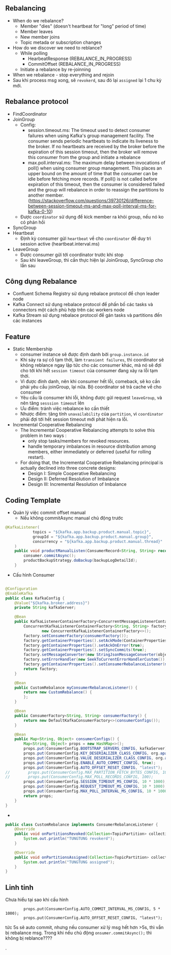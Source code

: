## Rebalancing
- When do we rebalance?
    - Member "dies" (doesn't heartbeat for "long" period of time)
    - Member leaves
    - New member joins
    - Topic metada or subscription changes
- How do we discover we need to reblance?
    - While polling 
        - HearbeatResponse (REBALANCE_IN_PROGRESS)
        - CommitOffset (REBALANCE_IN_PROGRESS)
    - Initiate a rebalance by re-joinning
- When we rebalance - stop everything and rejoin
- Sau khi process msg xong, sẽ `revokerd`, sau đó lại `assigned` lại 1 chu kỳ mới.
## Rebalance protocol
- FindCoordinator
- JoinGroup
    - Config: 
        - session.timeout.ms: The timeout used to detect consumer failures when using Kafka's group management facility. The consumer sends periodic heartbeats to indicate its liveness to the broker. If no heartbeats are received by the broker before the expiration of this session timeout, then the broker will remove this consumer from the group and initiate a rebalance
        - max.poll.interval.ms: The maximum delay between invocations of poll() when using consumer group management. This places an upper bound on the amount of time that the consumer can be idle before fetching more records. If poll() is not called before expiration of this timeout, then the consumer is considered failed and the group will rebalance in order to reassign the partitions to another member.
        (https://stackoverflow.com/questions/39730126/difference-between-session-timeout-ms-and-max-poll-interval-ms-for-kafka-0-10)
    - Được `coordinator` sử dụng để kick member ra khỏi group, nếu nó ko có phản hồi
- SyncGroup
- Heartbeat
    - Định kỳ consumer gửi `heartbeat` về cho `coordinator` để duy trì session active (heartbeat.interval.ms)
- LeaveGroup
    - Được consumer gửi tới coordinator trước khi stop
    - Sau khi leaveGroup, thì cần thực hiện lại JoinGroup, SyncGroup cho lần sau
## Công dụng Rebalance
- Confluent Schema Registry sử dụng rebalace protocol để chọn leader node
- Kafka Connect sử dụng rebalace protocol để phấn bố các tasks và connectors một cách phù hợp trên các workers node
- Kafka Stream sử dụng rebalace protocol để gán tasks và partitions đến các instances
## Feature
 - Static Membership
    - consumer instance sẽ được định danh bởi `group.instance.id` 
    - Khi sảy ra sự cố tạm thời, làm `transient failures`, thì coordinator sẽ không reblance ngay lập tức cho các consumer khác, mà nó sẽ đợi cho tới khi hết `session timeout` của consumer đang xảy ra lỗi tạm thời. 
    - Vì được đinh danh, nên khi consumer hết lỗi, comeback, sẽ ko cần phải yêu cầu joinGroup, lại nữa. Bộ coordinator sẽ trả cache về cho consumer
    - Yêu cầu là  consumer khi lỗi, không được gửi request `leaveGroup`, và nên tăng `sesssion timeout` lên
    - Ưu điểm: tránh việc rebalance ko cần thiết
    - Nhược điểm: tăng tính `unavailability` của `partition`, vì `coordinator` phải đợi tới hết session timeout mới phát hiện ra lỗi.
- Incremental Cooperative Rebalancing
    - The Incremental Cooperative Rebalancing attempts to solve this problem in two ways :
        - only stop tasks/members for revoked resources.
        - handle temporary imbalances in resource distribution among members, either immediately or deferred (useful for rolling restart).
    - For doing that, the Incremental Cooperative Rebalancing principal is actually declined into three concrete designs:
        - Design I: Simple Cooperative Rebalancing
        - Design II: Deferred Resolution of Imbalance
        - Design III: Incremental Resolution of Imbalance

## Coding Template
- Quản lý việc commit offset manual
     - Nếu không commitAsync manual chủ động trước
```java
@KafkaListener(
            topics = "${kafka.app.backup.product.manual.topic}",
            groupId = "${kafka.app.backup.product.manual.group}",
            concurrency = "${kafka.app.backup.product.manual.thread}"
    )
    public void productManualListen(ConsumerRecord<String, String> record, Consumer<?, ?> consumer) {
        consumer.commitAsync();
        productBackupStrategy.doBackup(backupLogDetailId);
    }
```
- Cấu hình Consumer
```java

@Configuration
@EnableKafka
public class KafkaConfig {
    @Value("${kafka.broker.address}")
    private String kafkaServer;

    @Bean
    public KafkaListenerContainerFactory<ConcurrentMessageListenerContainer<String, String>> kafkaListenerContainerFactory(@Qualifier("json") ObjectMapper objectMapper) {
        ConcurrentKafkaListenerContainerFactory<String, String> factory =
                new ConcurrentKafkaListenerContainerFactory<>();
        factory.setConsumerFactory(consumerFactory());
        factory.getContainerProperties().setAckMode(ContainerProperties.AckMode.BATCH);
        factory.getContainerProperties().setAckOnError(true);
        factory.getContainerProperties().setSyncCommits(true);
        factory.setMessageConverter(new StringJsonMessageConverter(objectMapper));
        factory.setErrorHandler(new SeekToCurrentErrorHandlerCustom());
        factory.getContainerProperties().setConsumerRebalanceListener(myConsumerRebalanceListener());
        return factory;
    }

    @Bean
    public CustomRebalance myConsumerRebalanceListener() {
        return new CustomRebalance() {
        };
    }

    @Bean
    public ConsumerFactory<String, String> consumerFactory() {
        return new DefaultKafkaConsumerFactory<>(consumerConfigs());
    }

    @Bean
    public Map<String, Object> consumerConfigs() {
        Map<String, Object> props = new HashMap<>();
        props.put(ConsumerConfig.BOOTSTRAP_SERVERS_CONFIG, kafkaServer);
        props.put(ConsumerConfig.KEY_DESERIALIZER_CLASS_CONFIG, org.apache.kafka.common.serialization.StringDeserializer.class);
        props.put(ConsumerConfig.VALUE_DESERIALIZER_CLASS_CONFIG, org.apache.kafka.common.serialization.StringDeserializer.class);
        props.put(ConsumerConfig.ENABLE_AUTO_COMMIT_CONFIG, true);
        props.put(ConsumerConfig.AUTO_OFFSET_RESET_CONFIG, "latest");
//        props.put(ConsumerConfig.MAX_PARTITION_FETCH_BYTES_CONFIG, 10 * 1024 * 1024);
//        props.put(ConsumerConfig.MAX_POLL_RECORDS_CONFIG, 100);
        props.put(ConsumerConfig.SESSION_TIMEOUT_MS_CONFIG, 10 * 1000);
        props.put(ConsumerConfig.REQUEST_TIMEOUT_MS_CONFIG, 10 * 1000);
        props.put(ConsumerConfig.MAX_POLL_INTERVAL_MS_CONFIG, 10 * 1000);
        return props;
    }
}
```

-
```java
public class CustomRebalance implements ConsumerRebalanceListener {
    @Override
    public void onPartitionsRevoked(Collection<TopicPartition> collection) {
        System.out.println("TUNGTUNG revokerd");
    }

    @Override
    public void onPartitionsAssigned(Collection<TopicPartition> collection) {
        System.out.println("TUNGTUNG assigned");
    }
}
```
## Linh tinh
Chưa hiểu tại sao khi cấu hình
```
        props.put(ConsumerConfig.AUTO_COMMIT_INTERVAL_MS_CONFIG, 5 * 1000);
        props.put(ConsumerConfig.AUTO_OFFSET_RESET_CONFIG, "latest");
```
tức 5s sẽ auto commit, nhưng nếu consumer xử lý msg hết hơn >5s, thì vẫn bị rebalance msg. Trong khi nếu chủ động `onsumer.commitAsync();` thì không bị reblance????

.